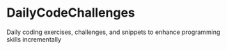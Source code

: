 # DailyCodeChallenges
Daily coding exercises, challenges, and snippets to enhance programming skills incrementally
